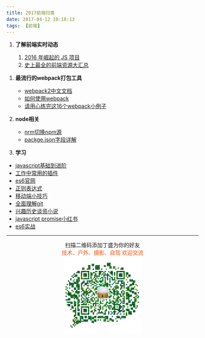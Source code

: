 ```yaml
---
title: 2017前端归类
date: 2017-04-12 10:18:13
tags:  [前端]
---
```

1. **了解前端实时动态**

    1. [2016 年崛起的 JS 项目](https://juejin.im/post/58c5e39c8ac24707200a6cff)
    2. [史上最全的前端资源大汇总](http://www.jianshu.com/p/6cb49271cd2a#)

<!--more-->

1. **最流行的webpack打包工具**

    * [webpack2中文文档](http://www.css88.com/doc/webpack2/)
    * [如何使用webpack](https://qiutc.me/post/%E5%A6%82%E4%BD%95%E4%BD%BF%E7%94%A8webpack%E2%80%94webpack-howto.html)
    * [请用心练完这16个webpack小例子](https://juejin.im/post/58edcbda44d904005774cfb1)


1. **node相关**
    * [nrm切换npm源](https://cnodejs.org/topic/5326e78c434e04172c006826)
    * [packge.json字段详解](http://www.cnblogs.com/tzyy/p/5193811.html)

1. **学习**
  * [javascript基础到进阶](http://www.jianshu.com/u/10ae59f49b13)
  * [工作中常用的插件](https://github.com/jawil/blog/issues/10)
  * [es6官网](http://es6.ruanyifeng.com/)
  * [正则表达式](http://louiszhai.github.io/2016/06/13/regexp/)
  * [移动端小技巧](http://liujinkai.com/2015/06/06/mobile-web-skill/)
  * [全面理解git](https://juejin.im/post/582bd0b4da2f600063d4f89e)
  * [兴趣历史谈资小说](http://www.360doc.com/userhome.aspx?userid=18314967)
  * [javascript promise小红书](http://liubin.org/promises-book/#ch2-promise-all)
  * [es6实战](http://gank.io/post/564151c1f1df1210001c9161)



-------

<div  align=center>
    <center> 扫描二维码添加丁盛为你的好友</center ><center><font color=#f75000 size=>技术、户外、摄影、自驾 欢迎交流</font><center><img width='40%' align='center' src='/uploads/wechat-qcode.jpg
'>
</div>

